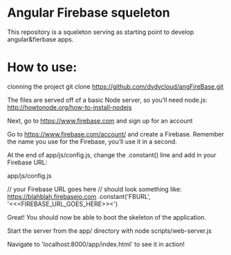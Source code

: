 Angular Firebase squeleton
===========================

This repository is a squeleton serving as starting point to develop angular&fierbase apps.

How to use:
===========================

clonning the project git clone https://github.com/dydycloud/angFireBase.git

The files are served off of a basic Node server, so you’ll need node.js: http://howtonode.org/how-to-install-nodejs

 
Next, go to https://www.firebase.com and sign up for an account

 
Go to https://www.firebase.com/account/ and create a Firebase. Remember the name you use for the Firebase, you’ll use it in a second.

At the end of app/js/config.js, change the .constant() line and add in your Firebase URL:

app/js/config.js

  // your Firebase URL goes here
  // should look something like: https://blahblah.firebaseio.com
  .constant('FBURL', '<<<FIREBASE_URL_GOES_HERE>><')

Great! You should now be able to boot the skeleton of the application. 

 
Start the server from the app/ directory with node scripts/web-server.js

 
Navigate to 'localhost:8000/app/index.html' to see it in action!
